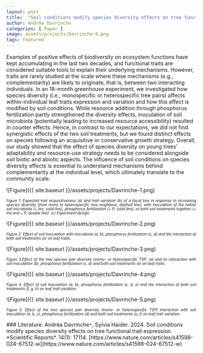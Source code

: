 ```yaml
---
layout: post
title:  "Soil conditions modify species diversity effects on tree functional trait expression"
author: Andréa Davrinche
categories: [ Paper ]
image: assets/projects/Davrinche-0.png
tags: featured
---
```

Examples of positive effects of biodiversity on ecosystem functions have kept accumulating in the last two decades, and functional traits are considered suitable tools to explain their underlying mechanisms. However, traits are rarely studied at the scale where these mechanisms (e.g., complementarity) are likely to originate, that is, between two interacting individuals. In an 18-month greenhouse experiment, we investigated how species diversity (i.e., monospecific or heterospecific tree pairs) affects within-individual leaf traits expression and variation and how this effect is modified by soil conditions. While resource addition through phosphorus fertilization partly strengthened the diversity effects, inoculation of soil microbiota (potentially leading to increased resource accessibility) resulted in counter effects. Hence, in contrast to our expectations, we did not find synergistic effects of the two soil treatments, but we found distinct effects on species following an acquisitive or conservative growth strategy. Overall, our study showed that the effect of species diversity on young trees’ adaptability and resource-use strategy needs to be considered alongside soil biotic and abiotic aspects. The influence of soil conditions on species diversity effects is essential to understand mechanisms behind complementarity at the individual level, which ultimately translate to the community scale.


![Figure]({{ site.baseurl }}/assets/projects/Davrinche-1.png)
<p style='text-align: justify;' ><span style="font-style: italic; font-size:70%">Figure 1. Expected trait acquisitiveness (a) and trait variation (b) of a focal tree in response to increasing species diversity (from mono to heterospecific tree neighbour; dashed line), with inoculation of the native soil microbiota (+ Ino; solid line), phosphorus fertilization (+ P; solid line), or both soil treatments together (+ Ino and + P; double line). (c) Experiment design. 
</span></p>


![Figure]({{ site.baseurl }}/assets/projects/Davrinche-2.png)
<p style='text-align: justify;' ><span style="font-style: italic; font-size:70%">Figure 2. Effect of soil inoculation with microbiota (a, b), phosphorus fertilization (c; d) and the interaction of both soil treatments (e) on leaf traits. 
</span></p>


![Figure]({{ site.baseurl }}/assets/projects/Davrinche-3.png)
<p style='text-align: justify;' ><span style="font-style: italic; font-size:70%">Figure 3.Effect of the tree species pair diversity (mono- or heterospecific TSP; (a) and its interaction with soil inoculation (b), phosphorus fertilization (c, d) and both soil treatments (e) on leaf traits.
</span></p>


![Figure]({{ site.baseurl }}/assets/projects/Davrinche-4.png)
<p style='text-align: justify;' ><span style="font-style: italic; font-size:70%">Figure 4. Effect of soil inoculation (a, b), phosphorus fertilization (c, d, e) and the interaction of both soil treatments (f, g, h) on leaf trait variation. 
</span></p>


![Figure]({{ site.baseurl }}/assets/projects/Davrinche-5.png)
<p style='text-align: justify;' ><span style="font-style: italic; font-size:70%">Figure 5. Effect of the tree species pair diversity (mono- or heterospecific TSP) interaction with soil inoculation (a, b, c), phosphorus fertilization (d) and both soil treatments (e, f) on leaf trait variation. 
</span></p>
### Literature:
Andréa Davrinche<code>&ast;</code>, Sylvia Haider. 2024. Soil conditions modify species diversity effects on tree functional trait expression. *Scientific Reports*. 14(1): 17114. [https://www.nature.com/articles/s41598-024-67512-w](https://www.nature.com/articles/s41598-024-67512-w)
